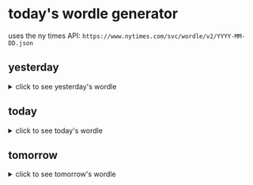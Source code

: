 # today's wordle generator

uses the ny times API: `https://www.nytimes.com/svc/wordle/v2/YYYY-MM-DD.json`

## yesterday

<details>
    <summary>click to see yesterday's wordle</summary>

    ebony

</details>

## today

<details>
    <summary>click to see today's wordle</summary>

    value

</details>

## tomorrow

<details>
    <summary>click to see tomorrow's wordle</summary>

    decal

</details>
